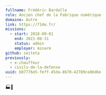```yaml
---
fullname: Frédéric Bardolle
role: Ancien chef de la Fabrique numérique
domaine: Autre
link: https://f14e.fr/
missions:
  - start: 2018-09-01
    end: 2021-08-31
    status: admin
    employer: minarm
github: seiteta
previously:
  - e-chauffeur
  - civils-de-la-defense
uuid: b87776e5-feff-45da-8b70-42789ce86d6e
---
```

🏭🔢